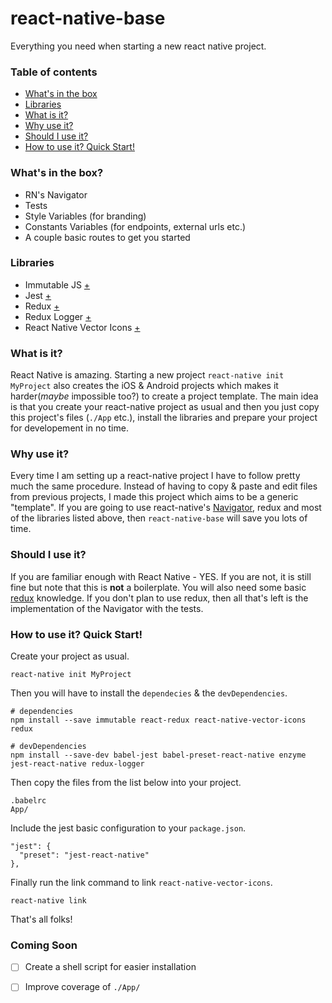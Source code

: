 # react-native-base
Everything you need when starting a new react native project.


### Table of contents

  - [What's in the box](#whats-in-the-box)
  - [Libraries](#libraries)
  - [What is it?](#what-is-it)
  - [Why use it?](#why-use-it)
  - [Should I use it?](#should-i-use-it)
  - [How to use it? Quick Start!](#how-to-use-it-quick-start)


### What's in the box?

  - RN's Navigator
  - Tests
  - Style Variables (for branding)
  - Constants Variables (for endpoints, external urls etc.)
  - A couple basic routes to get you started


### Libraries

  - Immutable JS [+](https://facebook.github.io/immutable-js/)
  - Jest [+](https://facebook.github.io/jest/docs/tutorial-react-native.html)
  - Redux [+](http://redux.js.org/)
  - Redux Logger [+](https://github.com/evgenyrodionov/redux-logger)
  - React Native Vector Icons [+](https://github.com/oblador/react-native-vector-icons)


### What is it?

React Native is amazing. Starting a new project `react-native init MyProject` also creates the iOS & Android projects which makes it harder(*maybe* impossible too?) to create a project template. The main idea is that you create your react-native project as usual and then you just copy this project's files (`./App` etc.), install the libraries and prepare your project for developement in no time.


### Why use it?

Every time I am setting up a react-native project I have to follow pretty much the same procedure. Instead of having to copy & paste and edit files from previous projects, I made this project which aims to be a generic "template". If you are going to use react-native's [Navigator](https://facebook.github.io/react-native/docs/navigator.html), redux and most of the libraries listed above, then `react-native-base` will save you lots of time.


### Should I use it?

If you are familiar enough with React Native - YES. If you are not, it is still fine but note that this is **not** a boilerplate. You will also need some basic [redux](http://redux.js.org/) knowledge. If you don't plan to use redux, then all that's left is the implementation of the Navigator with the tests.


### How to use it? Quick Start!

Create your project as usual.

    react-native init MyProject

Then you will have to install the `dependecies` & the `devDependencies`.

    # dependencies
    npm install --save immutable react-redux react-native-vector-icons redux 

    # devDependencies
    npm install --save-dev babel-jest babel-preset-react-native enzyme jest-react-native redux-logger
    
Then copy the files from the list below into your project.
 
    .babelrc
    App/
    
Include the jest basic configuration to your `package.json`.
  
    "jest": {
      "preset": "jest-react-native"
    },

Finally run the link command to link `react-native-vector-icons`.

    react-native link
    
That's all folks!


### Coming Soon

  - [ ] Create a shell script for easier installation
  - [ ] Improve coverage of `./App/`

